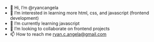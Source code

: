 - 👋 Hi, I’m @ryancangela
- 👀 I’m interested in learning more html, css, and javascript (frontend development)
- 🌱 I’m currently learning javascript
- 💞️ I’m looking to collaborate on frontend projects
- 📫 How to reach me ryan.c.angela@gmail.com

<!---
ryancangela/ryancangela is a ✨ special ✨ repository because its `README.md` (this file) appears on your GitHub profile.
You can click the Preview link to take a look at your changes.
--->
